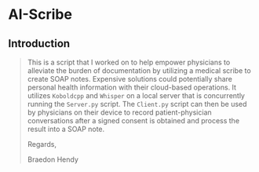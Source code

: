 # AI-Scribe

## Introduction

> This is a script that I worked on to help empower physicians to alleviate the burden of documentation by utilizing a medical scribe to create SOAP notes. Expensive solutions could potentially share personal health information with their cloud-based operations. It utilizes `Koboldcpp` and `Whisper` on a local server that is concurrently running the `Server.py` script. The `Client.py` script can then be used by physicians on their device to record patient-physician conversations after a signed consent is obtained and process the result into a SOAP note.
>
> Regards,
>
> Braedon Hendy
